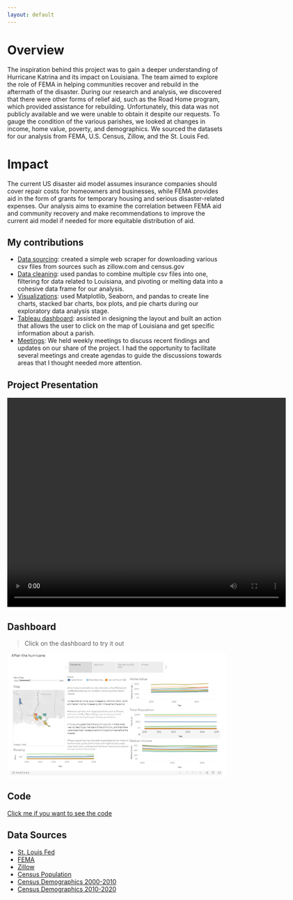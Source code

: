 ```yaml
---
layout: default
---
```



# Overview

The inspiration behind this project was to gain a deeper understanding of Hurricane Katrina and its impact on Louisiana. The team aimed to explore the role of FEMA in helping communities recover and rebuild in the aftermath of the disaster. During our research and analysis, we discovered that there were other forms of relief aid, such as the Road Home program, which provided assistance for rebuilding. Unfortunately, this data was not publicly available and we were unable to obtain it despite our requests. To gauge the condition of the various parishes, we looked at changes in income, home value, poverty, and demographics. We sourced the datasets for our analysis from FEMA, U.S. Census, Zillow, and the St. Louis Fed.

# Impact 

The current US disaster aid model assumes insurance companies should cover repair costs for homeowners and businesses, while FEMA provides aid in the form of grants for temporary housing and serious disaster-related expenses. Our analysis aims to examine the correlation between FEMA aid and community recovery and make recommendations to improve the current aid model if needed for more equitable distribution of aid.

## My contributions

*   <ins>Data sourcing</ins>: created a simple web scraper for downloading various csv files from sources such as zillow.com and census.gov
*   <ins>Data cleaning</ins>: used pandas to combine multiple csv files into one, filtering for data related to Louisiana, and pivoting or melting data into a cohesive data frame for our analysis.
*   <ins>Visualizations</ins>: used Matplotlib, Seaborn, and pandas to create line charts, stacked bar charts, box plots, and pie charts during our exploratory data analysis stage.
*   <ins>Tableau dashboard</ins>: assisted in designing the layout and built an action that allows the user to click on the map of Louisiana and get specific information about a parish.
*   <ins>Meetings</ins>: We held weekly meetings to discuss recent findings and updates on our share of the project. I had the opportunity to facilitate several meetings and create agendas to guide the discussions towards areas that I thought needed more attention. 

## Project Presentation

<video width="640" height="480" controls>
  <source src="video/pres.mp4" type="video/mp4">
  Your browser does not support the video tag.
</video>

## Dashboard

> Click on the dashboard to try it out

[![Dashboard Image](video/db.png)](https://public.tableau.com/app/profile/ds4a.e4.team.55/viz/TeamDashboard_filter_version/Afterthehurricane)


## Code

[Click me if you want to see the code](https://github.com/5014NG3/ds4a_project_code)


## Data Sources

*   [St. Louis Fed](https://fred.stlouisfed.org/categories/28461)
*   [FEMA](https://www.fema.gov/openfema-data-page/individuals-and-households-program-valid-registrations-v1)
*   [Zillow](https://www.zillow.com/research/data/)
*   [Census Population](https://www2.census.gov/programs-surveys/popest/datasets/)
*   [Census Demographics 2000-2010](https://www2.census.gov/programs-surveys/popest/datasets/2000-2010/intercensal/county/)
*   [Census Demographics 2010-2020](https://www2.census.gov/programs-surveys/popest/datasets/2010-2020/counties/totals/)


